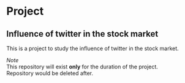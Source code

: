 # Project

## Influence of twitter in the stock market
This is a project to study the influence of twitter in the stock market.


_Note_  
This repository will exist __only__ for the duration of the project.  
Repository would be deleted after.